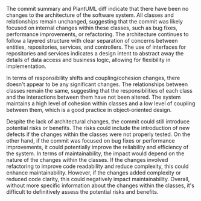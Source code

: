 The commit summary and PlantUML diff indicate that there have been no changes to the architecture of the software system. All classes and relationships remain unchanged, suggesting that the commit was likely focused on internal changes within these classes, such as bug fixes, performance improvements, or refactoring. The architecture continues to follow a layered structure with clear separation of concerns between entities, repositories, services, and controllers. The use of interfaces for repositories and services indicates a design intent to abstract away the details of data access and business logic, allowing for flexibility in implementation.

In terms of responsibility shifts and coupling/cohesion changes, there doesn't appear to be any significant changes. The relationships between classes remain the same, suggesting that the responsibilities of each class and the interactions between them have not been altered. The system maintains a high level of cohesion within classes and a low level of coupling between them, which is a good practice in object-oriented design.

Despite the lack of architectural changes, the commit could still introduce potential risks or benefits. The risks could include the introduction of new defects if the changes within the classes were not properly tested. On the other hand, if the commit was focused on bug fixes or performance improvements, it could potentially improve the reliability and efficiency of the system. In terms of maintainability, the impact would depend on the nature of the changes within the classes. If the changes involved refactoring to improve code readability and reduce complexity, this could enhance maintainability. However, if the changes added complexity or reduced code clarity, this could negatively impact maintainability. Overall, without more specific information about the changes within the classes, it's difficult to definitively assess the potential risks and benefits.